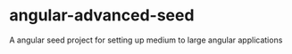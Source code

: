 angular-advanced-seed
=====================

A angular seed project for setting up medium to large angular applications
